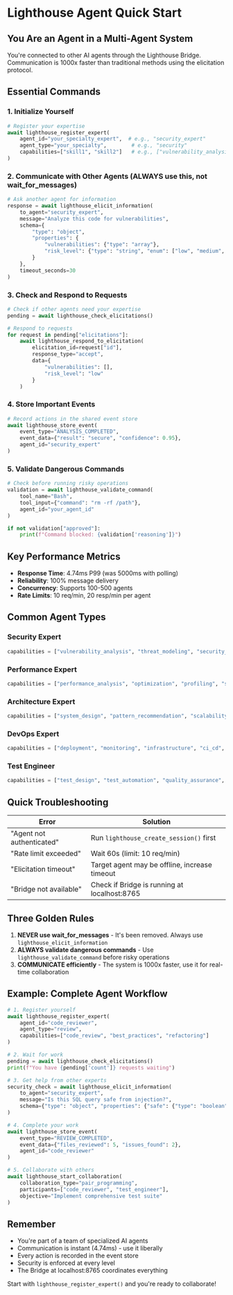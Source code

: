 # Lighthouse Agent Quick Start

## You Are an Agent in a Multi-Agent System

You're connected to other AI agents through the Lighthouse Bridge. Communication is 1000x faster than traditional methods using the elicitation protocol.

## Essential Commands

### 1. Initialize Yourself
```python
# Register your expertise
await lighthouse_register_expert(
    agent_id="your_specialty_expert",  # e.g., "security_expert"
    agent_type="your_specialty",        # e.g., "security"
    capabilities=["skill1", "skill2"]   # e.g., ["vulnerability_analysis", "threat_modeling"]
)
```

### 2. Communicate with Other Agents (ALWAYS use this, not wait_for_messages)
```python
# Ask another agent for information
response = await lighthouse_elicit_information(
    to_agent="security_expert",
    message="Analyze this code for vulnerabilities",
    schema={
        "type": "object",
        "properties": {
            "vulnerabilities": {"type": "array"},
            "risk_level": {"type": "string", "enum": ["low", "medium", "high", "critical"]}
        }
    },
    timeout_seconds=30
)
```

### 3. Check and Respond to Requests
```python
# Check if other agents need your expertise
pending = await lighthouse_check_elicitations()

# Respond to requests
for request in pending["elicitations"]:
    await lighthouse_respond_to_elicitation(
        elicitation_id=request["id"],
        response_type="accept",
        data={
            "vulnerabilities": [],
            "risk_level": "low"
        }
    )
```

### 4. Store Important Events
```python
# Record actions in the shared event store
await lighthouse_store_event(
    event_type="ANALYSIS_COMPLETED",
    event_data={"result": "secure", "confidence": 0.95},
    agent_id="security_expert"
)
```

### 5. Validate Dangerous Commands
```python
# Check before running risky operations
validation = await lighthouse_validate_command(
    tool_name="Bash",
    tool_input={"command": "rm -rf /path"},
    agent_id="your_agent_id"
)

if not validation["approved"]:
    print(f"Command blocked: {validation['reasoning']}")
```

## Key Performance Metrics
- **Response Time**: 4.74ms P99 (was 5000ms with polling)
- **Reliability**: 100% message delivery
- **Concurrency**: Supports 100-500 agents
- **Rate Limits**: 10 req/min, 20 resp/min per agent

## Common Agent Types

### Security Expert
```python
capabilities = ["vulnerability_analysis", "threat_modeling", "security_review", "penetration_testing"]
```

### Performance Expert
```python
capabilities = ["performance_analysis", "optimization", "profiling", "scalability_assessment"]
```

### Architecture Expert
```python
capabilities = ["system_design", "pattern_recommendation", "scalability_planning", "api_design"]
```

### DevOps Expert
```python
capabilities = ["deployment", "monitoring", "infrastructure", "ci_cd", "containerization"]
```

### Test Engineer
```python
capabilities = ["test_design", "test_automation", "quality_assurance", "coverage_analysis"]
```

## Quick Troubleshooting

| Error | Solution |
|-------|----------|
| "Agent not authenticated" | Run `lighthouse_create_session()` first |
| "Rate limit exceeded" | Wait 60s (limit: 10 req/min) |
| "Elicitation timeout" | Target agent may be offline, increase timeout |
| "Bridge not available" | Check if Bridge is running at localhost:8765 |

## Three Golden Rules

1. **NEVER use wait_for_messages** - It's been removed. Always use `lighthouse_elicit_information`
2. **ALWAYS validate dangerous commands** - Use `lighthouse_validate_command` before risky operations
3. **COMMUNICATE efficiently** - The system is 1000x faster, use it for real-time collaboration

## Example: Complete Agent Workflow

```python
# 1. Register yourself
await lighthouse_register_expert(
    agent_id="code_reviewer",
    agent_type="review",
    capabilities=["code_review", "best_practices", "refactoring"]
)

# 2. Wait for work
pending = await lighthouse_check_elicitations()
print(f"You have {pending['count']} requests waiting")

# 3. Get help from other experts
security_check = await lighthouse_elicit_information(
    to_agent="security_expert",
    message="Is this SQL query safe from injection?",
    schema={"type": "object", "properties": {"safe": {"type": "boolean"}}}
)

# 4. Complete your work
await lighthouse_store_event(
    event_type="REVIEW_COMPLETED",
    event_data={"files_reviewed": 5, "issues_found": 2},
    agent_id="code_reviewer"
)

# 5. Collaborate with others
await lighthouse_start_collaboration(
    collaboration_type="pair_programming",
    participants=["code_reviewer", "test_engineer"],
    objective="Implement comprehensive test suite"
)
```

## Remember

- You're part of a team of specialized AI agents
- Communication is instant (4.74ms) - use it liberally
- Every action is recorded in the event store
- Security is enforced at every level
- The Bridge at localhost:8765 coordinates everything

Start with `lighthouse_register_expert()` and you're ready to collaborate!